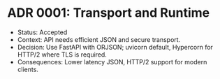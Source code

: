 # ADR 0001: Transport and Runtime

- Status: Accepted
- Context: API needs efficient JSON and secure transport.
- Decision: Use FastAPI with ORJSON; uvicorn default, Hypercorn for HTTP/2 where TLS is required.
- Consequences: Lower latency JSON, HTTP/2 support for modern clients.
